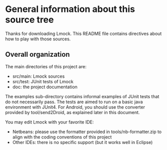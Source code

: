 General information about this source tree
==========================================
Thanks for downloading Lmock. This README file contains directives about how to play with those sources.

Overall organization
--------------------
The main directories of this project are:
* src/main: Lmock sources
* src/test: JUnit tests of Lmock
* doc: the project documentation

The examples sub-directory contains informal examples of JUnit tests that do not necessarily pass.
The tests are aimed to run on a basic java environment with JUnit4. For Android, you should use the converter provided by tool/send2Droid, as explained later in this document.

You may edit Lmock with your favorite IDE:
* Netbeans: please use the formatter provided in tools/nb-formatter.zip to align with the coding conventions of this project
* Other IDEs: there is no specific support (but it works well in Eclipse)
